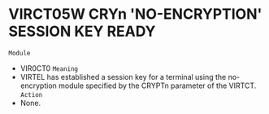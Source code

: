 # VIRCT05W CRYn 'NO-ENCRYPTION' SESSION KEY READY
`Module`
- VIR0CT0
`Meaning`
- VIRTEL has established a session key for a terminal using the no-encryption module specified by the CRYPTn parameter of the VIRTCT.
`Action`
- None.
